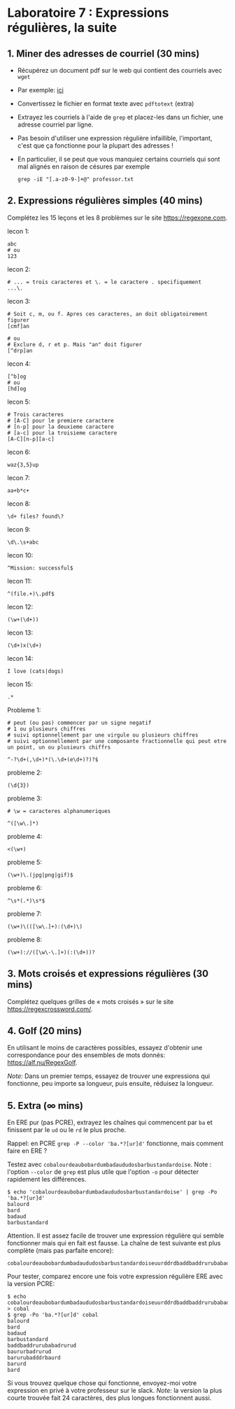 # Laboratoire 7 : Expressions régulières, la suite

## 1. Miner des adresses de courriel (30 mins)

* Récupérez un document pdf sur le web qui contient des courriels avec
  `wget`
* Par exemple:
  [ici](http://www.international.uqam.ca/pages/docs/cooperation/2016-02-25_Liste_participants_post_aiea_uqam.pdf)
* Convertissez le fichier en format texte avec `pdftotext` (extra)
* Extrayez les courriels à l'aide de `grep` et placez-les dans un fichier, une
  adresse courriel par ligne.
* Pas besoin d'utiliser une expression régulière infaillible, l'important,
  c'est que ça fonctionne pour la plupart des adresses !
* En particulier, il se peut que vous manquiez certains courriels qui sont mal
  alignés en raison de césures par exemple

  ```
  grep -iE "[.a-z0-9-]+@" professor.txt
  ```

## 2. Expressions régulières simples (40 mins)

Complétez les 15 leçons et les 8 problèmes sur le site https://regexone.com.

lecon 1:

```
abc
# ou
123
```

lecon 2:

```
# ... = trois caracteres et \. = le caractere . specifiquement
...\.
```

lecon 3:

```
# Soit c, m, ou f. Apres ces caracteres, an doit obligatoirement figurer
[cmf]an

# ou 
# Exclure d, r et p. Mais "an" doit figurer
[^drp]an

```

lecon 4:

```
[^b]og
# ou
[hd]og
```

lecon 5:

```
# Trois caracteres
# [A-C] pour le premiere caractere
# [n-p] pour la deuxieme caractere
# [a-c] pour la troisieme caractere
[A-C][n-p][a-c]
```

lecon 6:

```
waz{3,5}up
```


lecon 7:

```
aa+b*c+
```


lecon 8:

```
\d+ files? found\?
```


lecon 9:

```
\d\.\s+abc
```

lecon 10:

```
^Mission: successful$
```


lecon 11:

```
^(file.+)\.pdf$
```


lecon 12:

```
(\w+(\d+))
```

lecon 13:

```
(\d+)x(\d+)
```

lecon 14:

```
I love (cats|dogs)
```

lecon 15:

```
.*
```

Probleme 1:
  
  ```
  # peut (ou pas) commencer par un signe negatif
  # 1 ou plusieurs chiffres
  # suivi optionnellement par une virgule ou plusieurs chiffres
  # suivi optionnellement par une composante fractionnelle qui peut etre un point, un ou plusieurs chiffrs

  ^-?\d+(,\d+)*(\.\d+(e\d+)?)?$
  ```

  probleme 2:

  ```
  (\d{3})
  ```

  probleme 3:
  
  ```
  # \w = caracteres alphanumeriques
  
  ^([\w\.]*)
  ```

  probleme 4:

  ```
  <(\w+)
  ```

  probleme 5:
  
  ```
  (\w+)\.(jpg|png|gif)$
  ```

  probleme 6:
  
  ```
  ^\s*(.*)\s*$
  ```

  probleme 7:

  ```
  (\w+)\(([\w\.]+):(\d+)\)
  ```
  
  probleme 8: 
  
  ```
  (\w+)://([\w\-\.]+)(:(\d+))?
  ```

## 3. Mots croisés et expressions régulières (30 mins)

Complétez quelques grilles de « mots croisés » sur le site
https://regexcrossword.com/.

## 4. Golf (20 mins)

En utilisant le moins de caractères possibles, essayez d'obtenir une
correspondance pour des ensembles de mots donnés: https://alf.nu/RegexGolf.

*Note:* Dans un premier temps, essayez de trouver une expressions qui
fonctionne, peu importe sa longueur, puis ensuite, réduisez la longueur.

## 5. Extra (∞ mins)

En ERE pur (pas PCRE), extrayez les chaînes qui commencent par `ba` et finissent
par le `ud` ou le `rd` le plus proche.

Rappel: en PCRE `grep -P --color 'ba.*?[ur]d'` fonctionne, mais comment faire en
ERE ?

Testez avec `cobalourdeaubobardumbadaududosbarbustandardoise`. Note : l'option `--color` de `grep` est plus utile que l'option `-o` pour détecter rapidement les différences.

~~~
$ echo 'cobalourdeaubobardumbadaududosbarbustandardoise' | grep -Po 'ba.*?[ur]d'
balourd
bard
badaud
barbustandard
~~~

Attention. Il est assez facile de trouver une expression régulière qui semble
fonctionner mais qui en fait est fausse. La chaîne de test suivante est plus
complète (mais pas parfaite encore):

~~~
cobalourdeaubobardumbadaududosbarbustandardoiseuurddrdbaddbaddrurubabadrurudddrurudbaururbadrurudddurddbarurubadddrbaurdddrudrdubarurdddrdbarddrdbaururba
~~~

Pour tester, comparez encore une fois votre expression régulière ERE avec la
version PCRE:

~~~
$ echo cobalourdeaubobardumbadaududosbarbustandardoiseuurddrdbaddbaddrurubabadrurudddrurudbaururbadrurudddurddbarurubadddrbaurdddrudrdubarurdddrdbarddrdbaururba > cobal
$ grep -Po 'ba.*?[ur]d' cobal
balourd
bard
badaud
barbustandard
baddbaddrurubabadrurud
baururbadrurud
barurubadddrbaurd
barurd
bard
~~~

Si vous trouvez quelque chose qui fonctionne, envoyez-moi votre expression en
privé à votre professeur sur le slack.
*Note*: la version la plus courte trouvée fait 24 caractères, des plus
longues fonctionnent aussi.


